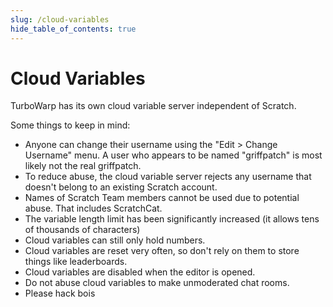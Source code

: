 ```yaml
---
slug: /cloud-variables
hide_table_of_contents: true
---
```


# Cloud Variables

TurboWarp has its own cloud variable server independent of Scratch.

Some things to keep in mind:

 - Anyone can change their username using the "Edit > Change Username" menu. A user who appears to be named "griffpatch" is most likely not the real griffpatch.
 - To reduce abuse, the cloud variable server rejects any username that doesn't belong to an existing Scratch account.
 - Names of Scratch Team members cannot be used due to potential abuse. That includes ScratchCat.
 - The variable length limit has been significantly increased (it allows tens of thousands of characters)
 - Cloud variables can still only hold numbers.
 - Cloud variables are reset very often, so don't rely on them to store things like leaderboards.
 - Cloud variables are disabled when the editor is opened.
 - Do not abuse cloud variables to make unmoderated chat rooms.
 - Please hack bois
